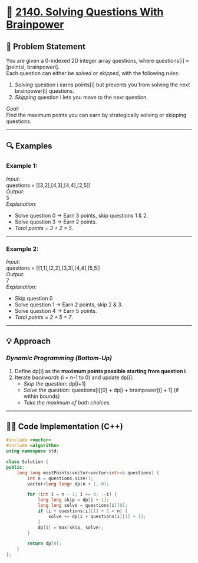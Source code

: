 # 🚀 [2140. Solving Questions With Brainpower](https://leetcode.com/problems/solving-questions-with-brainpower/)

## 📜 Problem Statement

You are given a 0-indexed 2D integer array questions, where questions[i] = [pointsi, brainpoweri].  
Each question can either be *solved* or *skipped*, with the following rules:

1. *Solving* question i earns points[i] but prevents you from solving the next brainpower[i] questions.
2. *Skipping* question i lets you move to the next question.

*Goal:*  
Find the maximum points you can earn by strategically solving or skipping questions.

---

## 🔍 Examples

### Example 1:
*Input:*  
questions = [[3,2],[4,3],[4,4],[2,5]]  
*Output:*  
5  
*Explanation:*  
- Solve question 0 → Earn 3 points, skip questions 1 & 2.
- Solve question 3 → Earn 2 points.
- *Total points = 3 + 2 = 5*.

---

### Example 2:
*Input:*  
questions = [[1,1],[2,2],[3,3],[4,4],[5,5]]  
*Output:*  
7  
*Explanation:*  
- Skip question 0
- Solve question 1 → Earn 2 points, skip 2 & 3.
- Solve question 4 → Earn 5 points.
- *Total points = 2 + 5 = 7*.

---

## 💡 Approach

### *Dynamic Programming (Bottom-Up)*
1. Define dp[i] as the **maximum points possible starting from question i**.
2. Iterate *backwards* (i = n-1 to 0) and update dp[i]:
   - *Skip the question:* dp[i+1]
   - *Solve the question:* questions[i][0] + dp[i + brainpower[i] + 1] (if within bounds)
   - *Take the maximum of both choices.*

---

## 👨‍💻 Code Implementation (C++)

```cpp
#include <vector>
#include <algorithm>
using namespace std;

class Solution {
public:
    long long mostPoints(vector<vector<int>>& questions) {
        int n = questions.size();
        vector<long long> dp(n + 1, 0);

        for (int i = n - 1; i >= 0; --i) {
            long long skip = dp[i + 1];
            long long solve = questions[i][0];
            if (i + questions[i][1] + 1 < n) {
                solve += dp[i + questions[i][1] + 1];
            }
            dp[i] = max(skip, solve);
        }

        return dp[0];
    }
};
